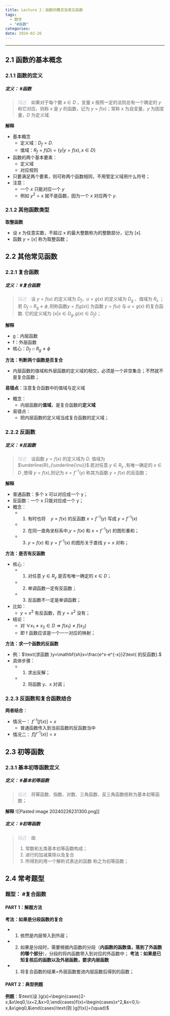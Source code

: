 ```yaml
---
title: Lecture 2：函数的概念及常见函数
tags:
  - 数学
  - "#函数"
categories: 
date: 2024-02-26
---
```

---
## 2.1 函数的基本概念
### 2.1.1 函数的定义
##### **定义**： #函数
> <font color="#ccc1d9">描述：</font>如果对于每个数 $x\in D$ ，变量 $x$ 按照一定的法则总有一个确定的 $y$ 和它对应，则称 $x$ 是 $y$ 的函数，记为 $y=f(x)$；常称 x 为自变量，$y$ 为因变量，$D$ 为定义域.

**解释**
+ 基本概念
	+ 定义域：$D_f=D.$
	+ 值域：$R_f=f(D)=\{y|y=f(x),x\in D\}$
+ 函数的两个基本要素：
	+ 定义域
	+ 对应规则
+ 只要满足两个要素，则可称两个函数相同，不用管定义域用什么符号； 
+ 注意：
	+ 一个 $x$ 只能对应一个 $y$
	+ 例如 $y^2=x$ 就不是函数，因为一个 $x$ 对应两个 $y.$

### 2.1.2 其他函数类型
**取整函数**
+ 设 $x$ 为任意实数，不超过 x 的最大整数称为的整数部分，记为 $[x].$ 
+ 函数 $y=[x]$ 称为取整函数；

## 2.2 其他常见函数
### 2.2.1 复合函数
##### **定义**： #复合函数
> <font color="#ccc1d9">描述：</font>设 $y=f(u)$ 的定义域为 $D_f，u=g(x)$ 的定义域为 $D_g$ 、值域为 $R_{s}$ ；若 $D_f\cap R_g\neq\phi,\text{则称函数}y=f[g(x)]$ 为函数 $y=f(u)$ 与 $u=g(x)$ 的复合函数. 它的定义域为 $\left\{x|x\in D_g,g(x)\in D_f\right\}$；

**解释**
+ g：内层函数
+ f：外层函数
+ 核心：$D_f\cap R_g\neq\phi$

**方法：判断两个函数是否复合**
+ 内层函数的值域和外层函数的定义域的相交，必须是一个非空集合；不然就不是复合函数；

**易错点**：注意复合函数中的值域与定义域 
+ 概念： 
	+ 内层函数的**值域**，是复合函数的**定义域**
+ 易错点：
	+ 把内层函数的定义域当成复合函数的定义域；

### 2.2.2 反函数
##### **定义**： #反函数
> <font color="#ccc1d9">描述：</font>设函数 $y=f(x)$ 的定义域为 ${D}$, 值域为 $\underline{R}_{\underline{\nu}}$.若对任意 $y\in R_y$ ,有唯一确定的 $x\in D$ ,使得 $y=f(x)$,则记为 $x=f^{-1}(y)$ 称其为函数 $y=f(x)$ 的反函数；

**解释**
+ 普通函数：多个 x 可以对应成一个 y；
+ 反函数：一个 x 只能对应成一个 y；
+ 概念：
	+ 1. $\text{有时也将}\quad y=f(x)\text{ 的反函数 }x=f^{-1}(y)\text{ 写成 }y=f^{-1}(x)$
	+ 2. $\text{在同一直角坐标系中,}y=f(x)\text{ 和 }x=f^{-1}(y)\text{ 的图形重和}$；
	+ 3. $y=f(x)\text{ 和 }y=f^{-1}(x)\text{ 的图形关于直线 }y=x\text{ 对称}$；

**方法：是否有反函数**
+ 核心：
	+ 1. 对任意 $y\in R_y$ 是否有唯一确定的 $x\in D$；
	+ 2. 单调函数一定有反函数；
	+ 3. 反函数不一定是单调函数；
+ 比如：
	+ $y=x^3$ 有反函数，而 $y=x^2$ 没有；
+ 结论：
	+ 对 $\forall x_{1}\neq x_{2}\in D\Rightarrow f(x_{1})\neq f(x_{2})$
	+ 即 f 函数应该是一个一一对应的映射；

**方法：求一个函数的反函数**
+ 例：$\text{求函数 }y=\mathbf{sh}x=\frac{e^x-e^{-x}}2\text{ 的反函数}.$
+ 具体步骤：
	+ 1. 求出反解；
	+ 2. 将函数 y、x 对调；
### 2.2.3 反函数和复合函数结合
**两者结合**：
+ 情况一： $f^{-1}[f(x)]=x$
	+ 普通函数传入到当前函数的反函数当中
+ 情况二： $f[f^{-1}(x)]=x$

## 2.3 初等函数
### 2.3.1 基本初等函数定义
##### **定义**： #基本初等函数
> <font color="#ccc1d9">描述：</font>将幂函数、指数、对数、三角函数、反三角函数统称为基本初等函数；
> 

**解释**
![[Pasted image 20240226231300.png]]

##### **定义**： #初等函数
> <font color="#ccc1d9">描述：</font>由
> 1. 常数和五类基本初等函数构成；
> 2. 进行的加减乘除以及复合
> 3. 所得到的用一个解析式表达的函数
> 称之为初等函数；

## 2.4 常考题型
### 题型： #复合函数
#### PART 1：解题方法
**考法：如果是分段函数的复合**
+ 1. 依然是内层带入到外层；
+ 2. 如果是分段时，需要根据内函数的分段（**内函数的函数值，落到了外函数的哪个部分**），分段的将内函数带入到对应的外函数中；
**考法：如果是已知复核后的函数以及外层函数，要求内层函数**
+ 1. 将复合函数的结果=外层函数套进内层函数后得到的函数；
#### PART 2：典型例题
**例题**：$\text{设 }g(x)=\begin{cases}2-x,&x\leq0,\\x+2,&x>0,\end{cases}f(x)=\begin{cases}x^2,&x<0,\\-x,&x\geq0,&\end{cases}\text{则 }g[f(x)]=(\quad)$
